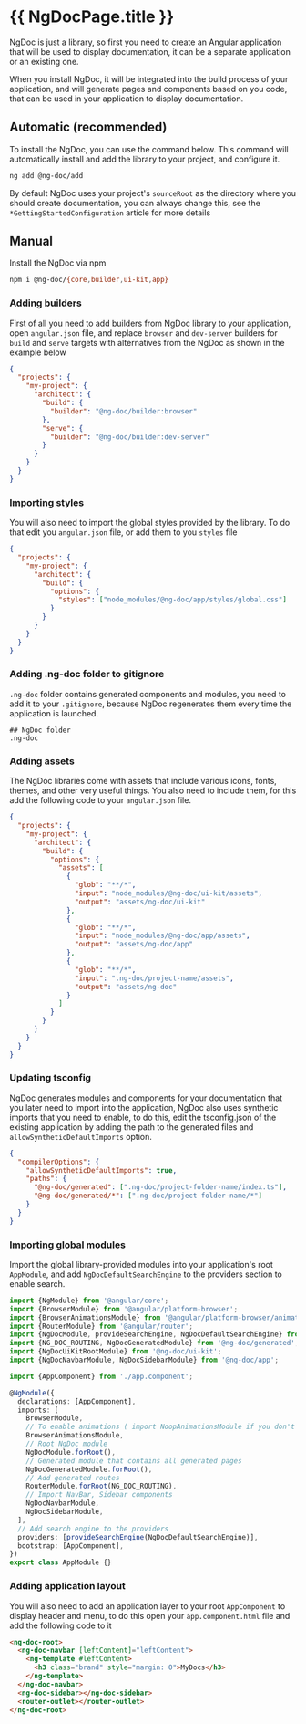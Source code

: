 # {{ NgDocPage.title }}

NgDoc is just a library, so first you need to create an Angular application that will be used to
display documentation, it can be a separate application or an existing one.

When you install NgDoc, it will be integrated into the build process of your application, and will generate
pages and components based on you code, that can be used in your application to display documentation.

## Automatic (recommended)

To install the NgDoc, you can use the command below.
This command will automatically install and add the library to your project,
and configure it.

```bash
ng add @ng-doc/add
```

By default NgDoc uses your project's `sourceRoot` as the directory where you should create
documentation, you can always change this, see the `*GettingStartedConfiguration` article for more
details

## Manual

Install the NgDoc via npm

```bash
npm i @ng-doc/{core,builder,ui-kit,app}
```

### Adding builders

First of all you need to add builders from NgDoc library to your application, open `angular.json`
file, and replace `browser` and `dev-server` builders for `build` and `serve` targets with
alternatives from the NgDoc as shown in the example below

```json name="angular.json"
{
  "projects": {
    "my-project": {
      "architect": {
        "build": {
          "builder": "@ng-doc/builder:browser"
        },
        "serve": {
          "builder": "@ng-doc/builder:dev-server"
        }
      }
    }
  }
}
```

### Importing styles

You will also need to import the global styles provided by the library.
To do that edit you `angular.json` file, or add them to you `styles` file

```json name="angular.json"
{
  "projects": {
    "my-project": {
      "architect": {
        "build": {
          "options": {
            "styles": ["node_modules/@ng-doc/app/styles/global.css"]
          }
        }
      }
    }
  }
}
```

### Adding .ng-doc folder to gitignore

`.ng-doc` folder contains generated components and modules, you need to add it to your `.gitignore`,
because NgDoc regenerates them every time the application is launched.

```gitignore name=".gitignore"
## NgDoc folder
.ng-doc
```

### Adding assets

The NgDoc libraries come with assets that include various icons, fonts, themes, and other very
useful things. You also need to include them, for this add the following code to your `angular.json`
file.

```json name="angular.json"
{
  "projects": {
    "my-project": {
      "architect": {
        "build": {
          "options": {
            "assets": [
              {
                "glob": "**/*",
                "input": "node_modules/@ng-doc/ui-kit/assets",
                "output": "assets/ng-doc/ui-kit"
              },
              {
                "glob": "**/*",
                "input": "node_modules/@ng-doc/app/assets",
                "output": "assets/ng-doc/app"
              },
              {
                "glob": "**/*",
                "input": ".ng-doc/project-name/assets",
                "output": "assets/ng-doc"
              }
            ]
          }
        }
      }
    }
  }
}
```

### Updating tsconfig

NgDoc generates modules and components for your documentation that you later need to import into the
application, NgDoc also uses synthetic imports that you need to enable,
to do this, edit the tsconfig.json of the existing application by adding the path to
the generated files and `allowSyntheticDefaultImports` option.

```json name="tsconfig.json"
{
  "compilerOptions": {
    "allowSyntheticDefaultImports": true,
    "paths": {
      "@ng-doc/generated": [".ng-doc/project-folder-name/index.ts"],
      "@ng-doc/generated/*": [".ng-doc/project-folder-name/*"]
    }
  }
}
```

### Importing global modules

Import the global library-provided modules into your application's root `AppModule`,
and add `NgDocDefaultSearchEngine` to the providers section to enable search.

```typescript name="app.module.ts"
import {NgModule} from '@angular/core';
import {BrowserModule} from '@angular/platform-browser';
import {BrowserAnimationsModule} from '@angular/platform-browser/animations';
import {RouterModule} from '@angular/router';
import {NgDocModule, provideSearchEngine, NgDocDefaultSearchEngine} from '@ng-doc/app';
import {NG_DOC_ROUTING, NgDocGeneratedModule} from '@ng-doc/generated';
import {NgDocUiKitRootModule} from '@ng-doc/ui-kit';
import {NgDocNavbarModule, NgDocSidebarModule} from '@ng-doc/app';

import {AppComponent} from './app.component';

@NgModule({
  declarations: [AppComponent],
  imports: [
    BrowserModule,
    // To enable animations ( import NoopAnimationsModule if you don't like animations :( )
    BrowserAnimationsModule,
    // Root NgDoc module
    NgDocModule.forRoot(),
    // Generated module that contains all generated pages
    NgDocGeneratedModule.forRoot(),
    // Add generated routes
    RouterModule.forRoot(NG_DOC_ROUTING),
    // Import NavBar, Sidebar components
    NgDocNavbarModule,
    NgDocSidebarModule,
  ],
  // Add search engine to the providers
  providers: [provideSearchEngine(NgDocDefaultSearchEngine)],
  bootstrap: [AppComponent],
})
export class AppModule {}
```

### Adding application layout

You will also need to add an application layer to your root `AppComponent` to display header and
menu, to do this open your `app.component.html` file and add the following code to it

```html name="app.component.html"
<ng-doc-root>
  <ng-doc-navbar [leftContent]="leftContent">
    <ng-template #leftContent>
      <h3 class="brand" style="margin: 0">MyDocs</h3>
    </ng-template>
  </ng-doc-navbar>
  <ng-doc-sidebar></ng-doc-sidebar>
  <router-outlet></router-outlet>
</ng-doc-root>
```
